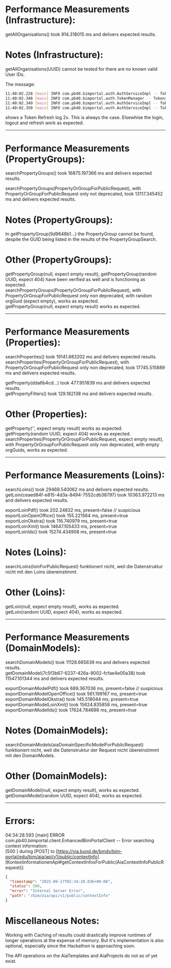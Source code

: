 # Performance Measurements (Infrastructure):

getAllOrganisations() took 914.318015 ms and delivers expected results.

# Notes (Infrastructure):

getAllOrganisations(UUID) cannot be tested for there are no known valid User IDs.

The message: 

```bash
11:40:02.228 [main] INFO com.pb40.bimportal.auth.AuthServiceImpl -- Token is missing or expiring. Attempting to refresh.  
11:40:02.348 [main] INFO com.pb40.bimportal.auth.TokenManager -- Tokens stored successfully. Expires at: 2025-09-15T11:41:02  
11:40:02.349 [main] INFO com.pb40.bimportal.auth.AuthServiceImpl -- Token refresh successful  
11:40:02.350 [main] INFO com.pb40.bimportal.auth.AuthServiceImpl -- Token refresh successful 
```

shows a Token Refresh log 2x. This is always the case. Elsewhise the login, logout and refresh work as expected.

---

# Performance Measurements (PropertyGroups):

searchPropertyGroups() took 16875.197366 ms and delivers expected results.  

searchPropertyGroups(PropertyOrGroupForPublicRequest), with PropertyOrGroupForPublicRequest only not deprecated, took 13117.345452 ms and delivers expected results.   

# Notes (PropertyGroups): 

In getPropertyGroup(9d9648b1...) the PropertyGroup cannot be found, despite the GUID being listed in the results of the PropertyGroupSearch.

# Other (PropertyGroups):

getPropertyGroup(null, expect empty result), getPropertyGroup(random UUID, expect 404) have been verified as well and is functioning as expected.  
searchPropertyGroups(PropertyOrGroupForPublicRequest), with PropertyOrGroupForPublicRequest only non deprecated, with random orgGuid (expect empty), works as expected.  
getPropertyGroup(null, expect empty result) works as expected.

---

# Performance Measurements (Properties):

searchProperties() took 19141.883202 ms and delivers expected results.  
searchProperties(PropertyOrGroupForPublicRequest), with PropertyOrGroupForPublicRequest only non deprecated, took 17745.515889 ms and delivers expected results.  

getProperty(dda6b4cd...) took 477.951839 ms and delivers expected results.  
getPropertyFilters() took 129.182138 ms  and delivers expected results.  

# Other (Properties):

getProperty('', expect empty result) works as expected.  
getProperty(random UUID, expect 404) works as expected.  
searchProperties(PropertyOrGroupForPublicRequest, expect empty result), with PropertyOrGroupForPublicRequest only non deprecated, with empty orgGuids, works as expected.  

---

# Performance Measurements (Loins):

searchLoins() took 29469.540062 ms and delivers expected results.  
getLoin(ceaed84f-e815-4d3a-8494-7552cdb38797) took 10363.972213 ms and delivers expected results.  

exportLoinPdf() took 202.24832 ms, present=false // suspicious    
exportLoinOpenOffice() took 155.221564 ms, present=true    
exportLoinOkstra() took 116.740979 ms, present=true   
exportLoinXml() took 14647.105433 ms, present=true   
exportLoinIds() took 15274.434908 ms, present=true  

# Notes (Loins):

searchLoins(loinForPublicRequest) funktionert nicht, weil die Datenstruktur nicht mit den Loins übereinstimmt.

# Other (Loins):

getLoin(null, expect empty result), works as expected.  
getLoin(random UUID, expect 404), works as expected.

---

# Performance Measurements (DomainModels):

searchDomainModels() took 11128.665639 ms and delivers expected results.  
getDomainModel(7c5f3b67-6237-426a-9002-fcfae4e00a38) took 11547.101344 ms and delivers expected results.   

exportDomainModelPdf() took 689.367036 ms, present=false // suspicious   
exportDomainModelOpenOffice() took 561.199167 ms, present=true  
exportDomainModelOkstra() took 145.518044 ms, present=true  
exportDomainModelLoinXml() took 15624.835858 ms, present=true   
exportDomainModelIds() took 17624.784698 ms, present=true  

# Notes (DomainModels):

searchDomainModels(aiaDomainSpecificModelForPublicRequest) funktioniert nicht, weil die Datenstruktur der Request nicht übereinstimmt mit den DomainModels.

# Other (DomainModels):

getDomainModel(null, expect empty result), works as expected.  
getDomainModel(random UUID, expect 404), works as expected.

---

# Errors:

04:34:28.593 [main] ERROR com.pb40.bimportal.client.EnhancedBimPortalClient -- Error searching context information:  
[500 ] during [POST] to [https://via.bund.de/bmdv/bim-portal/edu/bim/aia/api/v1/public/contextInfo] [KontextinformationenApi#getContextInfosForPublic(AiaContextInfoPublicRequest)]:  
```json
{
  "timestamp": "2025-09-17T02:34:28.036+00:00",
  "status": 500,
  "error": "Internal Server Error",
  "path": "/bim/aia/api/v1/public/contextInfo"
}
```

# Miscellaneous Notes:
Working with Caching of results could drastically improve runtimes of longer operations at the expense of memory. But it's implementation
is also optional, especially since the Hackathon is approaching soon.  

The API operations on the AiaTemplates and AiaProjects do not as of yet exist.
